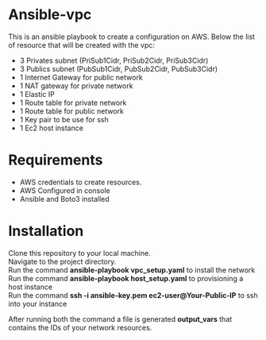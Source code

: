 # Ansible-vpc
This is an ansible playbook to create a configuration on AWS. Below the list of resource that will be created with the vpc:  
- 3 Privates subnet (PriSub1Cidr, PriSub2Cidr, PriSub3Cidr)  
- 3 Publics subnet (PubSub1Cidr, PubSub2Cidr, PubSub3Cidr)  
- 1 Internet Gateway for public network  
- 1 NAT gateway for private network
- 1 Elastic IP
- 1 Route table for private network  
- 1 Route table for public network  
- 1 Key pair to be use for ssh  
- 1 Ec2 host instance

# Requirements
- AWS credentials to create resources.  
- AWS Configured in console
- Ansible and Boto3 installed

# Installation
Clone this repository to your local machine.  
Navigate to the project directory.  
Run the command **ansible-playbook vpc_setup.yaml** to install the network  
Run the command **ansible-playbook host_setup.yaml** to provisioning a host instance  
Run the command **ssh -i ansible-key.pem ec2-user@Your-Public-IP** to ssh into your instance  

After running both the command a file is generated **output_vars** that contains the IDs of your network resources.

